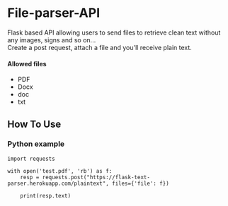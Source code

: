 # File-parser-API
Flask based API allowing users to send files to retrieve clean text without any images, signs and so on...  
Create a post request, attach a file and you'll receive plain text.  

#### Allowed files
* PDF
* Docx
* doc
* txt

## How To Use

### Python example

```
import requests 

with open('test.pdf', 'rb') as f:
	resp = requests.post("https://flask-text-parser.herokuapp.com/plaintext", files={'file': f})

	print(resp.text)
```

